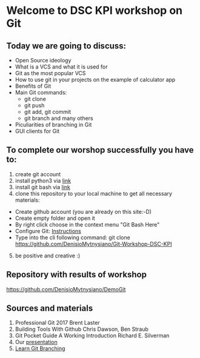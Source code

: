 # Welcome to DSC KPI workshop on Git
## Today we are going to discuss:
- Open Source ideology
- What is a VCS and what it is used for
- Git as the most popular VCS
- How to use git in your projects on the example of calculator app
- Benefits of Git
- Main Git commands:
  - git clone
  - git push
  - git add, git commit
  - git branch and many others
- Piculiarities of branching in Git
- GUI clients for Git

## To complete our worshop successfully you have to:
1. create git account
2. install python3 via [link](https://www.python.org/downloads/)
3. install git bash via [link](https://git-scm.com/downloads)
4. clone this repository to your local machine to get all necessary materials:
  - Create github account (you are already on this site:-D)
  - Create empty folder and open it
  - By right click choose in the context menu "Git Bash Here"
  - Configure Git: [Instructions](https://git-scm.com/book/en/v2/Getting-Started-First-Time-Git-Setup)
  - Type into the cli following command: git clone https://github.com/DenisioMytnysiano/Git-Workshop-DSC-KPI
5. be positive and creative :)

## Repository with results of workshop
https://github.com/DenisioMytnysiano/DemoGit

## Sources and materials
1. Professional Git 2017 Brent Laster
2. Building Tools With Github Chris Dawson, Ben Straub
3. Git Pocket Guide A Working Introduction Richard E. Silverman
4. Our [presentation](https://drive.google.com/file/d/1Ldtg7QNTr74OvCWxN4D-vwYOl9C6nkV1/view?usp=sharing)
5. [Learn Git Branching](https://learngitbranching.js.org/?locale=ru_RU)

